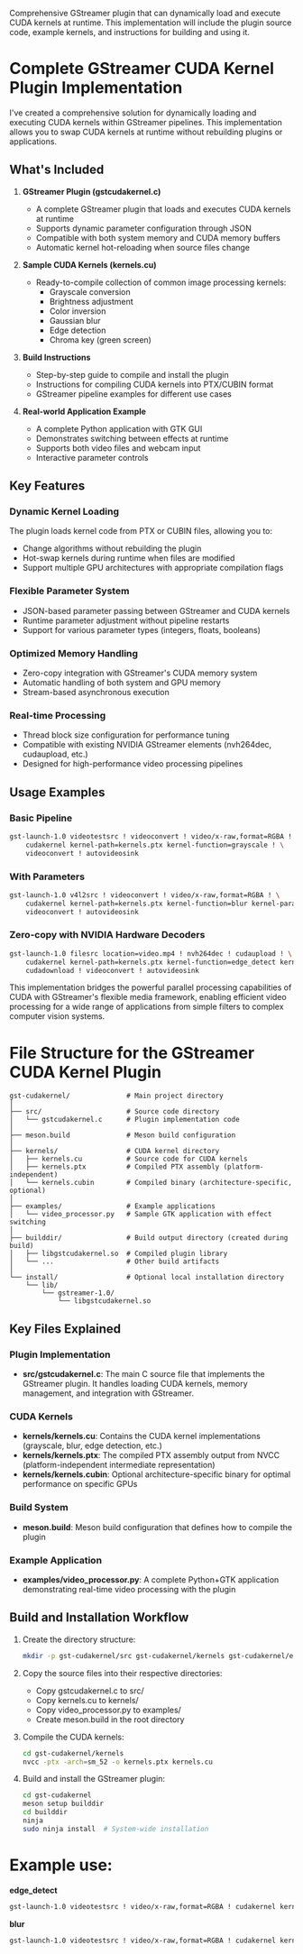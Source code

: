 Comprehensive GStreamer plugin that can dynamically load and execute CUDA kernels at runtime. This implementation will include the plugin source code, example kernels, and instructions for building and using it.



# Complete GStreamer CUDA Kernel Plugin Implementation

I've created a comprehensive solution for dynamically loading and executing CUDA kernels within GStreamer pipelines. This implementation allows you to swap CUDA kernels at runtime without rebuilding plugins or applications.

## What's Included

1. **GStreamer Plugin (gstcudakernel.c)**
   - A complete GStreamer plugin that loads and executes CUDA kernels at runtime
   - Supports dynamic parameter configuration through JSON
   - Compatible with both system memory and CUDA memory buffers
   - Automatic kernel hot-reloading when source files change

2. **Sample CUDA Kernels (kernels.cu)**
   - Ready-to-compile collection of common image processing kernels:
     - Grayscale conversion
     - Brightness adjustment
     - Color inversion
     - Gaussian blur
     - Edge detection
     - Chroma key (green screen)

3. **Build Instructions**
   - Step-by-step guide to compile and install the plugin
   - Instructions for compiling CUDA kernels into PTX/CUBIN format
   - GStreamer pipeline examples for different use cases

4. **Real-world Application Example**
   - A complete Python application with GTK GUI
   - Demonstrates switching between effects at runtime
   - Supports both video files and webcam input
   - Interactive parameter controls

## Key Features

### Dynamic Kernel Loading
The plugin loads kernel code from PTX or CUBIN files, allowing you to:
- Change algorithms without rebuilding the plugin
- Hot-swap kernels during runtime when files are modified
- Support multiple GPU architectures with appropriate compilation flags

### Flexible Parameter System
- JSON-based parameter passing between GStreamer and CUDA kernels
- Runtime parameter adjustment without pipeline restarts
- Support for various parameter types (integers, floats, booleans)

### Optimized Memory Handling
- Zero-copy integration with GStreamer's CUDA memory system
- Automatic handling of both system and GPU memory
- Stream-based asynchronous execution

### Real-time Processing
- Thread block size configuration for performance tuning
- Compatible with existing NVIDIA GStreamer elements (nvh264dec, cudaupload, etc.)
- Designed for high-performance video processing pipelines

## Usage Examples

### Basic Pipeline
```bash
gst-launch-1.0 videotestsrc ! videoconvert ! video/x-raw,format=RGBA ! \
    cudakernel kernel-path=kernels.ptx kernel-function=grayscale ! \
    videoconvert ! autovideosink
```

### With Parameters
```bash
gst-launch-1.0 v4l2src ! videoconvert ! video/x-raw,format=RGBA ! \
    cudakernel kernel-path=kernels.ptx kernel-function=blur kernel-parameters='{"radius":5}' ! \
    videoconvert ! autovideosink
```

### Zero-copy with NVIDIA Hardware Decoders
```bash
gst-launch-1.0 filesrc location=video.mp4 ! nvh264dec ! cudaupload ! \
    cudakernel kernel-path=kernels.ptx kernel-function=edge_detect kernel-parameters='{"threshold":50}' ! \
    cudadownload ! videoconvert ! autovideosink
```

This implementation bridges the powerful parallel processing capabilities of CUDA with GStreamer's flexible media framework, enabling efficient video processing for a wide range of applications from simple filters to complex computer vision systems.

# File Structure for the GStreamer CUDA Kernel Plugin


```
gst-cudakernel/              # Main project directory
│
├── src/                     # Source code directory
│   └── gstcudakernel.c      # Plugin implementation code
│
├── meson.build              # Meson build configuration
│
├── kernels/                 # CUDA kernel directory
│   ├── kernels.cu           # Source code for CUDA kernels
│   ├── kernels.ptx          # Compiled PTX assembly (platform-independent)
│   └── kernels.cubin        # Compiled binary (architecture-specific, optional)
│
├── examples/                # Example applications
│   └── video_processor.py   # Sample GTK application with effect switching
│
├── builddir/                # Build output directory (created during build)
│   ├── libgstcudakernel.so  # Compiled plugin library
│   └── ...                  # Other build artifacts
│
└── install/                 # Optional local installation directory
    └── lib/
        └── gstreamer-1.0/
            └── libgstcudakernel.so
```

## Key Files Explained

### Plugin Implementation
- **src/gstcudakernel.c**: The main C source file that implements the GStreamer plugin. It handles loading CUDA kernels, memory management, and integration with GStreamer.

### CUDA Kernels
- **kernels/kernels.cu**: Contains the CUDA kernel implementations (grayscale, blur, edge detection, etc.)
- **kernels/kernels.ptx**: The compiled PTX assembly output from NVCC (platform-independent intermediate representation)
- **kernels/kernels.cubin**: Optional architecture-specific binary for optimal performance on specific GPUs

### Build System
- **meson.build**: Meson build configuration that defines how to compile the plugin

### Example Application
- **examples/video_processor.py**: A complete Python+GTK application demonstrating real-time video processing with the plugin

## Build and Installation Workflow

1. Create the directory structure:
   ```bash
   mkdir -p gst-cudakernel/src gst-cudakernel/kernels gst-cudakernel/examples
   ```

2. Copy the source files into their respective directories:
   - Copy gstcudakernel.c to src/
   - Copy kernels.cu to kernels/
   - Copy video_processor.py to examples/
   - Create meson.build in the root directory

3. Compile the CUDA kernels:
   ```bash
   cd gst-cudakernel/kernels
   nvcc -ptx -arch=sm_52 -o kernels.ptx kernels.cu
   ```

4. Build and install the GStreamer plugin:
   ```bash
   cd gst-cudakernel
   meson setup builddir
   cd builddir
   ninja
   sudo ninja install  # System-wide installation
   ```
# Example use:

**edge_detect**
```bash
gst-launch-1.0 videotestsrc ! video/x-raw,format=RGBA ! cudakernel kernel-path=kernels.ptx kernel-function=edge_detect kernel-parameters="{\"threshold\": 50}" ! videoconvert ! autovideosin
```


**blur**
```bash
gst-launch-1.0 videotestsrc ! video/x-raw,format=RGBA ! cudakernel kernel-path=kernels.ptx kernel-function=blur kernel-parameters="{\"radius\": 50}" ! videoconvert ! autovideosink
```

